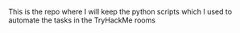 This is the repo where I will keep the python scripts which I used to automate the tasks in the TryHackMe rooms

